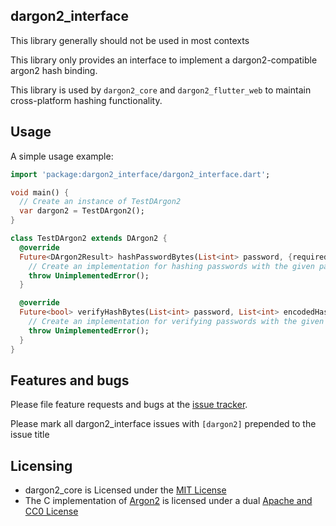 ## dargon2_interface

This library generally should not be used in most contexts

This library only provides an interface to implement a dargon2-compatible argon2 hash binding.

This library is used by `dargon2_core` and `dargon2_flutter_web` to maintain cross-platform hashing functionality.

## Usage

A simple usage example:

```dart
import 'package:dargon2_interface/dargon2_interface.dart';

void main() {
  // Create an instance of TestDArgon2
  var dargon2 = TestDArgon2();
}

class TestDArgon2 extends DArgon2 {
  @override
  Future<DArgon2Result> hashPasswordBytes(List<int> password, {required Salt salt, int iterations = 32, int memory = 256, int parallelism = 2, int length = 32, Argon2Type type = Argon2Type.i, Argon2Version version = Argon2Version.V13}) {
    // Create an implementation for hashing passwords with the given parameters
    throw UnimplementedError();
  }

  @override
  Future<bool> verifyHashBytes(List<int> password, List<int> encodedHash, {Argon2Type type = Argon2Type.i}) {
    // Create an implementation for verifying passwords with the given parameters
    throw UnimplementedError();
  }
}
```

## Features and bugs

Please file feature requests and bugs at the [issue tracker].

Please mark all dargon2_interface issues with `[dargon2]` prepended to the issue title

[issue tracker]: https://github.com/tmthecoder/dargon2/issues

## Licensing

- dargon2_core is Licensed under the [MIT License]
- The C implementation of [Argon2] is licensed under a dual [Apache and CC0 License]

[MIT License]: ./LICENSE

[Argon2]: https://github.com/P-H-C/phc-winner-argon2

[Apache and CC0 License]: https://github.com/P-H-C/phc-winner-argon2/blob/master/LICENSE

